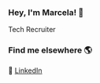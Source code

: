 ### Hey, I'm Marcela! 👋

Tech Recruiter<br>


### Find me elsewhere 🌎

💼 [LinkedIn](https://www.linkedin.com/in/marcela-guerra-matos) <br>
